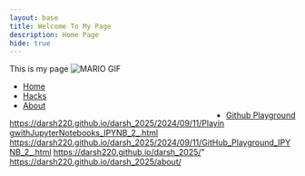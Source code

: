 ```yaml
---
layout: base
title: Welcome To My Page 
description: Home Page
hide: true
---
```


This is my page 
<img src="https://media.tenor.com/WuNndB5UddwAAAAM/mario-monday.gif" alt="MARIO GIF">

<ul>
  <li><a href="https://darsh220.github.io/darsh_2025/">Home</a></li>
  <li><a href="https://darsh220.github.io/darsh_2025/2024/09/11/PlayingwithJupyterNotebooks_IPYNB_2_.html">Hacks</a></li>
  <li><a href="https://darsh220.github.io/darsh_2025/about/">About</a></li>
  <li style="float:right"><a class="active" href="https://darsh220.github.io/darsh_2025/2024/09/11/GitHub_Playground_IPYNB_2_.html">Github Playground</a></li>
</ul>


https://darsh220.github.io/darsh_2025/2024/09/11/PlayingwithJupyterNotebooks_IPYNB_2_.html
https://darsh220.github.io/darsh_2025/2024/09/11/GitHub_Playground_IPYNB_2_.html
https://darsh220.github.io/darsh_2025/"
https://darsh220.github.io/darsh_2025/about/
